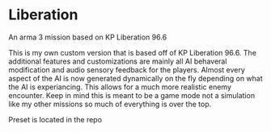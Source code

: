# Liberation
An arma 3 mission based on KP Liberation 96.6

This is my own custom version that is based off of KP Liberation 96.6. The additional features and customizations are mainly all AI behaveral modification and audio sensory feedback for the players. Almost every aspect of the AI is now generated dynamically on the fly depending on what the AI is experiancing. This allows for a much more realistic enemy encounter. Keep in mind this is meant to be a game mode not a simulation like my other missions so much of everything is over the top.

Preset is located in the repo
